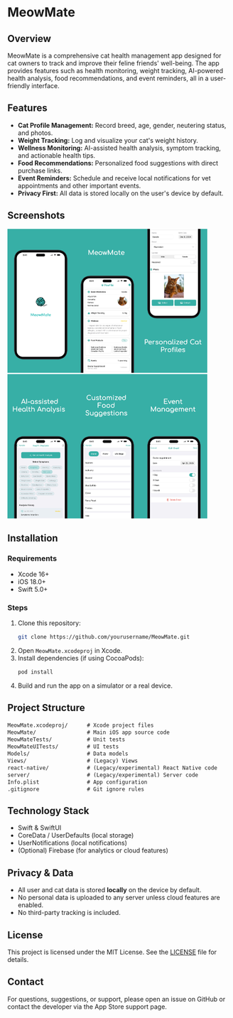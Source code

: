 # MeowMate

## Overview
MeowMate is a comprehensive cat health management app designed for cat owners to track and improve their feline friends' well-being. The app provides features such as health monitoring, weight tracking, AI-powered health analysis, food recommendations, and event reminders, all in a user-friendly interface.

## Features
- **Cat Profile Management:** Record breed, age, gender, neutering status, and photos.
- **Weight Tracking:** Log and visualize your cat's weight history.
- **Wellness Monitoring:** AI-assisted health analysis, symptom tracking, and actionable health tips.
- **Food Recommendations:** Personalized food suggestions with direct purchase links.
- **Event Reminders:** Schedule and receive local notifications for vet appointments and other important events.
- **Privacy First:** All data is stored locally on the user's device by default.

## Screenshots
<img src="Images/1.jpg" alt="App Screenshot" width="150"/><img src="Images/2.jpg" alt="App Screenshot" width="150"/><img src="Images/3.jpg" alt="App Screenshot" width="150"/><img src="Images/4.jpg" alt="App Screenshot" width="150"/><img src="Images/5.jpg" alt="App Screenshot" width="150"/><img src="Images/6.jpg" alt="App Screenshot" width="150"/>

## Installation
### Requirements
- Xcode 16+
- iOS 18.0+
- Swift 5.0+

### Steps
1. Clone this repository:
   ```bash
   git clone https://github.com/yourusername/MeowMate.git
   ```
2. Open `MeowMate.xcodeproj` in Xcode.
3. Install dependencies (if using CocoaPods):
   ```bash
   pod install
   ```
4. Build and run the app on a simulator or a real device.

## Project Structure
```
MeowMate.xcodeproj/      # Xcode project files
MeowMate/                # Main iOS app source code
MeowMateTests/           # Unit tests
MeowMateUITests/         # UI tests
Models/                  # Data models
Views/                   # (Legacy) Views
react-native/            # (Legacy/experimental) React Native code
server/                  # (Legacy/experimental) Server code
Info.plist               # App configuration
.gitignore               # Git ignore rules
```

## Technology Stack
- Swift & SwiftUI
- CoreData / UserDefaults (local storage)
- UserNotifications (local notifications)
- (Optional) Firebase (for analytics or cloud features)

## Privacy & Data
- All user and cat data is stored **locally** on the device by default.
- No personal data is uploaded to any server unless cloud features are enabled.
- No third-party tracking is included.

## License
This project is licensed under the MIT License. See the [LICENSE](LICENSE) file for details.

## Contact
For questions, suggestions, or support, please open an issue on GitHub or contact the developer via the App Store support page. 